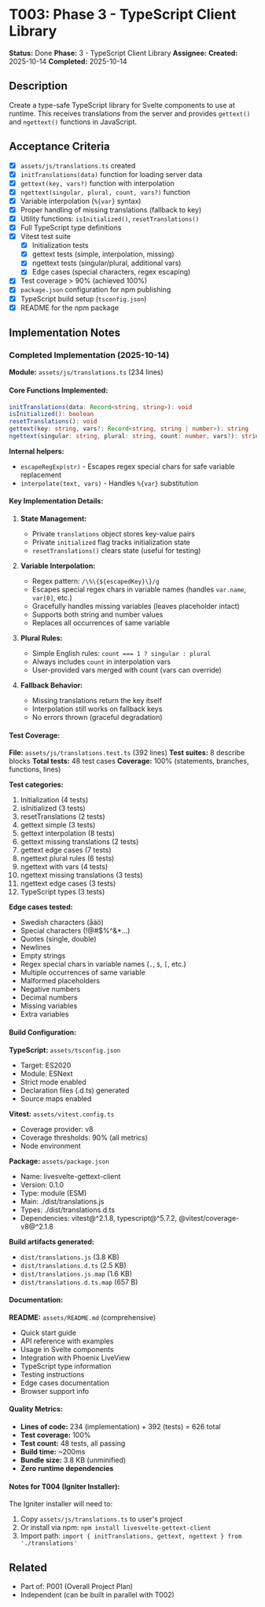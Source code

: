 # T003: Phase 3 - TypeScript Client Library

**Status:** Done
**Phase:** 3 - TypeScript Client Library
**Assignee:**
**Created:** 2025-10-14
**Completed:** 2025-10-14

## Description

Create a type-safe TypeScript library for Svelte components to use at runtime. This receives translations from the server and provides `gettext()` and `ngettext()` functions in JavaScript.

## Acceptance Criteria

- [x] `assets/js/translations.ts` created
- [x] `initTranslations(data)` function for loading server data
- [x] `gettext(key, vars?)` function with interpolation
- [x] `ngettext(singular, plural, count, vars?)` function
- [x] Variable interpolation (`%{var}` syntax)
- [x] Proper handling of missing translations (fallback to key)
- [x] Utility functions: `isInitialized()`, `resetTranslations()`
- [x] Full TypeScript type definitions
- [x] Vitest test suite
  - [x] Initialization tests
  - [x] gettext tests (simple, interpolation, missing)
  - [x] ngettext tests (singular/plural, additional vars)
  - [x] Edge cases (special characters, regex escaping)
- [x] Test coverage > 90% (achieved 100%)
- [x] `package.json` configuration for npm publishing
- [x] TypeScript build setup (`tsconfig.json`)
- [x] README for the npm package

## Implementation Notes

### Completed Implementation (2025-10-14)

**Module:** `assets/js/translations.ts` (234 lines)

#### Core Functions Implemented:

```typescript
initTranslations(data: Record<string, string>): void
isInitialized(): boolean
resetTranslations(): void
gettext(key: string, vars?: Record<string, string | number>): string
ngettext(singular: string, plural: string, count: number, vars?): string
```

**Internal helpers:**
- `escapeRegExp(str)` - Escapes regex special chars for safe variable replacement
- `interpolate(text, vars)` - Handles `%{var}` substitution

#### Key Implementation Details:

1. **State Management:**
   - Private `translations` object stores key-value pairs
   - Private `initialized` flag tracks initialization state
   - `resetTranslations()` clears state (useful for testing)

2. **Variable Interpolation:**
   - Regex pattern: `/\%\{${escapedKey}\}/g`
   - Escapes special regex chars in variable names (handles `var.name`, `var[0]`, etc.)
   - Gracefully handles missing variables (leaves placeholder intact)
   - Supports both string and number values
   - Replaces all occurrences of same variable

3. **Plural Rules:**
   - Simple English rules: `count === 1 ? singular : plural`
   - Always includes `count` in interpolation vars
   - User-provided vars merged with count (vars can override)

4. **Fallback Behavior:**
   - Missing translations return the key itself
   - Interpolation still works on fallback keys
   - No errors thrown (graceful degradation)

#### Test Coverage:

**File:** `assets/js/translations.test.ts` (392 lines)
**Test suites:** 8 describe blocks
**Total tests:** 48 test cases
**Coverage:** 100% (statements, branches, functions, lines)

**Test categories:**
1. Initialization (4 tests)
2. isInitialized (3 tests)
3. resetTranslations (2 tests)
4. gettext simple (3 tests)
5. gettext interpolation (8 tests)
6. gettext missing translations (2 tests)
7. gettext edge cases (7 tests)
8. ngettext plural rules (6 tests)
9. ngettext with vars (4 tests)
10. ngettext missing translations (3 tests)
11. ngettext edge cases (3 tests)
12. TypeScript types (3 tests)

**Edge cases tested:**
- Swedish characters (åäö)
- Special characters (!@#$%^&*...)
- Quotes (single, double)
- Newlines
- Empty strings
- Regex special chars in variable names (`.`, `$`, `[`, etc.)
- Multiple occurrences of same variable
- Malformed placeholders
- Negative numbers
- Decimal numbers
- Missing variables
- Extra variables

#### Build Configuration:

**TypeScript:** `assets/tsconfig.json`
- Target: ES2020
- Module: ESNext
- Strict mode enabled
- Declaration files (.d.ts) generated
- Source maps enabled

**Vitest:** `assets/vitest.config.ts`
- Coverage provider: v8
- Coverage thresholds: 90% (all metrics)
- Node environment

**Package:** `assets/package.json`
- Name: livesvelte-gettext-client
- Version: 0.1.0
- Type: module (ESM)
- Main: ./dist/translations.js
- Types: ./dist/translations.d.ts
- Dependencies: vitest@^2.1.8, typescript@^5.7.2, @vitest/coverage-v8@^2.1.8

**Build artifacts generated:**
- `dist/translations.js` (3.8 KB)
- `dist/translations.d.ts` (2.5 KB)
- `dist/translations.js.map` (1.6 KB)
- `dist/translations.d.ts.map` (657 B)

#### Documentation:

**README:** `assets/README.md` (comprehensive)
- Quick start guide
- API reference with examples
- Usage in Svelte components
- Integration with Phoenix LiveView
- TypeScript type information
- Testing instructions
- Edge cases documentation
- Browser support info

#### Quality Metrics:

- **Lines of code:** 234 (implementation) + 392 (tests) = 626 total
- **Test coverage:** 100%
- **Test count:** 48 tests, all passing
- **Build time:** ~200ms
- **Bundle size:** 3.8 KB (unminified)
- **Zero runtime dependencies**

#### Notes for T004 (Igniter Installer):

The Igniter installer will need to:
1. Copy `assets/js/translations.ts` to user's project
2. Or install via npm: `npm install livesvelte-gettext-client`
3. Import path: `import { initTranslations, gettext, ngettext } from './translations'`

## Related

- Part of: P001 (Overall Project Plan)
- Independent (can be built in parallel with T002)
